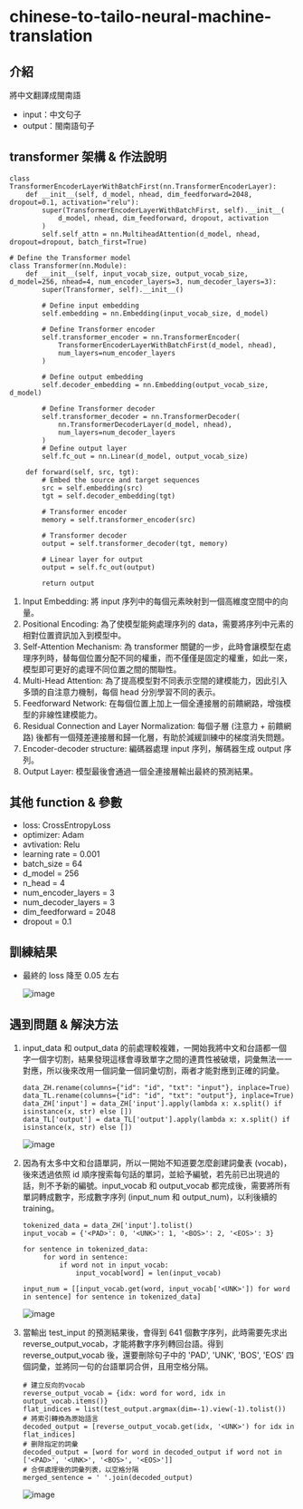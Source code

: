 # chinese-to-tailo-neural-machine-translation

## 介紹
將中文翻譯成閩南語
 - input：中文句子
 - output：閩南語句子

## transformer 架構 & 作法說明
```
class TransformerEncoderLayerWithBatchFirst(nn.TransformerEncoderLayer):
    def __init__(self, d_model, nhead, dim_feedforward=2048, dropout=0.1, activation="relu"):
        super(TransformerEncoderLayerWithBatchFirst, self).__init__(
            d_model, nhead, dim_feedforward, dropout, activation
        )
        self.self_attn = nn.MultiheadAttention(d_model, nhead, dropout=dropout, batch_first=True)

# Define the Transformer model
class Transformer(nn.Module):
    def __init__(self, input_vocab_size, output_vocab_size, d_model=256, nhead=4, num_encoder_layers=3, num_decoder_layers=3):
        super(Transformer, self).__init__()

        # Define input embedding
        self.embedding = nn.Embedding(input_vocab_size, d_model)

        # Define Transformer encoder
        self.transformer_encoder = nn.TransformerEncoder(
            TransformerEncoderLayerWithBatchFirst(d_model, nhead),
            num_layers=num_encoder_layers
        )

        # Define output embedding
        self.decoder_embedding = nn.Embedding(output_vocab_size, d_model)

        # Define Transformer decoder
        self.transformer_decoder = nn.TransformerDecoder(
            nn.TransformerDecoderLayer(d_model, nhead),
            num_layers=num_decoder_layers
        )
        # Define output layer
        self.fc_out = nn.Linear(d_model, output_vocab_size)

    def forward(self, src, tgt):
        # Embed the source and target sequences
        src = self.embedding(src)
        tgt = self.decoder_embedding(tgt)

        # Transformer encoder
        memory = self.transformer_encoder(src)

        # Transformer decoder
        output = self.transformer_decoder(tgt, memory)

        # Linear layer for output
        output = self.fc_out(output)

        return output
```

1. Input Embedding: 將 input 序列中的每個元素映射到一個高維度空間中的向量。
2. Positional Encoding: 為了使模型能夠處理序列的 data，需要將序列中元素的相對位置資訊加入到模型中。
3. Self-Attention Mechanism: 為 transformer 關鍵的一步，此時會讓模型在處理序列時，替每個位置分配不同的權重，而不僅僅是固定的權重，如此一來，模型即可更好的處理不同位置之間的關聯性。
4. Multi-Head Attention: 為了提高模型對不同表示空間的建模能力，因此引入多頭的自注意力機制，每個 head 分別學習不同的表示。
5. Feedforward Network: 在每個位置上加上一個全連接層的前饋網路，增強模型的非線性建模能力。
6. Residual Connection and Layer Normalization: 每個子層 (注意力 + 前饋網路) 後都有一個殘差連接層和歸一化層，有助於減緩訓練中的梯度消失問題。
7. Encoder-decoder structure: 編碼器處理 input 序列，解碼器生成 output 序列。
8. Output Layer: 模型最後會通過一個全連接層輸出最終的預測結果。

## 其他 function & 參數
  - loss: CrossEntropyLoss
  - optimizer: Adam
  - avtivation: Relu
  - learning rate = 0.001
  - batch_size = 64
  - d_model = 256
  - n_head = 4
  - num_encoder_layers = 3
  - num_decoder_layers = 3
  - dim_feedforward = 2048
  - dropout = 0.1

## 訓練結果
  - 最終的 loss 降至 0.05 左右
  
    ![image](https://github.com/Kuo-chia-yuan/chinese-to-tailo-neural-machine-translation/assets/56677419/d8a9a60a-d417-4817-84b4-896265455762)

## 遇到問題 & 解決方法
  1. input_data 和 output_data 的前處理較複雜，一開始我將中文和台語都一個字一個字切割，結果發現這樣會導致單字之間的連貫性被破壞，詞彙無法一一對應，所以後來改用一個詞彙一個詞彙切割，兩者才能對應到正確的詞彙。
     ```
     data_ZH.rename(columns={"id": "id", "txt": "input"}, inplace=True)
     data_TL.rename(columns={"id": "id", "txt": "output"}, inplace=True)
     data_ZH['input'] = data_ZH['input'].apply(lambda x: x.split() if isinstance(x, str) else [])
     data_TL['output'] = data_TL['output'].apply(lambda x: x.split() if isinstance(x, str) else [])
     ```
     ![image](https://github.com/Kuo-chia-yuan/chinese-to-tailo-neural-machine-translation/assets/56677419/ebd89c5a-83db-40a5-8480-faa861e3b991)

  2. 因為有太多中文和台語單詞，所以一開始不知道要怎麼創建詞彙表 (vocab)，後來透過依照 id 順序搜索每句話的單詞，並給予編號，若先前已出現過的話，則不予新的編號。input_vocab 和 output_vocab 都完成後，需要將所有單詞轉成數字，形成數字序列 (input_num 和 output_num)，以利後續的 training。
     ```
     tokenized_data = data_ZH['input'].tolist()
     input_vocab = {'<PAD>': 0, '<UNK>': 1, '<BOS>': 2, '<EOS>': 3}
      
     for sentence in tokenized_data:
          for word in sentence:
              if word not in input_vocab:
                  input_vocab[word] = len(input_vocab)
      
     input_num = [[input_vocab.get(word, input_vocab['<UNK>']) for word in sentence] for sentence in tokenized_data]
     ```
     ![image](https://github.com/Kuo-chia-yuan/chinese-to-tailo-neural-machine-translation/assets/56677419/3072a5b7-3187-4ccf-9dc3-34b617e94164)

  3. 當輸出 test_input 的預測結果後，會得到 641 個數字序列，此時需要先求出 reverse_output_vocab，才能將數字序列轉回台語。得到 reverse_output_vocab 後，還要刪除句子中的 'PAD', 'UNK', 'BOS', 'EOS' 四個詞彙，並將同一句的台語單詞合併，且用空格分隔。
     ```
     # 建立反向的vocab
     reverse_output_vocab = {idx: word for word, idx in output_vocab.items()}
     flat_indices = list(test_output.argmax(dim=-1).view(-1).tolist())
     # 將索引轉換為原始語言
     decoded_output = [reverse_output_vocab.get(idx, '<UNK>') for idx in flat_indices]
     # 删除指定的詞彙
     decoded_output = [word for word in decoded_output if word not in ['<PAD>', '<UNK>', '<BOS>', '<EOS>']]
     # 合併處理後的詞彙列表，以空格分隔
     merged_sentence = ' '.join(decoded_output)
     ```
     ![image](https://github.com/Kuo-chia-yuan/chinese-to-tailo-neural-machine-translation/assets/56677419/16db2620-b063-4e21-84ed-200ea84058f9)

